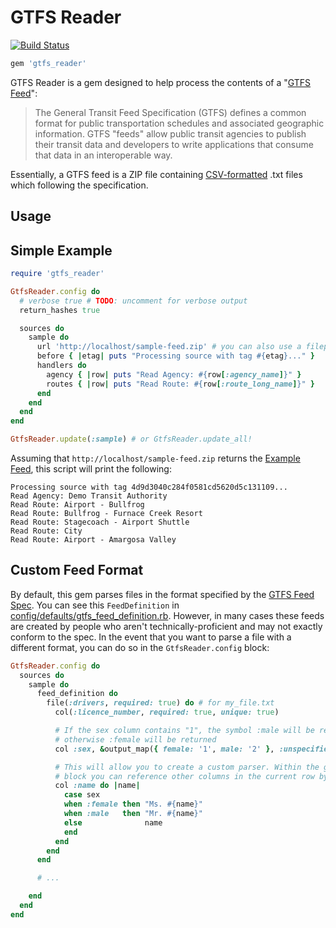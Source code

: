 # GTFS Reader

[![Build Status](https://travis-ci.org/sangster/gtfs_reader.svg?branch=master)](https://travis-ci.org/sangster/gtfs_reader)

```ruby
gem 'gtfs_reader'
```

GTFS Reader is a gem designed to help process the contents of a "[GTFS
Feed](https://developers.google.com/transit/gtfs)":

> The General Transit Feed Specification (GTFS) defines a common format for
> public transportation schedules and associated geographic information. GTFS
> "feeds" allow public transit agencies to publish their transit data and
> developers to write applications that consume that data in an interoperable
> way.

Essentially, a GTFS feed is a ZIP file containing
[CSV-formatted](https://en.wikipedia.org/wiki/Comma-separated_values) .txt
files which following the specification.

## Usage

## Simple Example

```ruby
require 'gtfs_reader'

GtfsReader.config do
  # verbose true # TODO: uncomment for verbose output
  return_hashes true

  sources do
    sample do
      url 'http://localhost/sample-feed.zip' # you can also use a filepath here
      before { |etag| puts "Processing source with tag #{etag}..." }
      handlers do
        agency { |row| puts "Read Agency: #{row[:agency_name]}" }
        routes { |row| puts "Read Route: #{row[:route_long_name]}" }
      end
    end
  end
end

GtfsReader.update(:sample) # or GtfsReader.update_all!
```

Assuming that `http://localhost/sample-feed.zip` returns the
[Example Feed](https://developers.google.com/transit/gtfs/examples/gtfs-feed),
this script will print the following:

```
Processing source with tag 4d9d3040c284f0581cd5620d5c131109...
Read Agency: Demo Transit Authority
Read Route: Airport - Bullfrog
Read Route: Bullfrog - Furnace Creek Resort
Read Route: Stagecoach - Airport Shuttle
Read Route: City
Read Route: Airport - Amargosa Valley
```

## Custom Feed Format

By default, this gem parses files in the format specified by the [GTFS Feed
Spec](https://developers.google.com/transit/gtfs/reference). You can see this
`FeedDefinition` in [config/defaults/gtfs_feed_definition.rb](https://github.com/sangster/gtfs_reader/blob/develop/lib/gtfs_reader/config/defaults/gtfs_feed_definition.rb).
However, in many cases these feeds are created by people who aren't
technically-proficient and may not exactly conform to the spec. In the event
that you want to parse a file with a different format, you can do so in the
`GtfsReader.config` block:

```ruby
GtfsReader.config do
  sources do
    sample do
      feed_definition do
        file(:drivers, required: true) do # for my_file.txt
          col(:licence_number, required: true, unique: true)

          # If the sex column contains "1", the symbol :male will be returned,
          # otherwise :female will be returned
          col :sex, &output_map({ female: '1', male: '2' }, :unspecified)

          # This will allow you to create a custom parser. Within the given
          # block you can reference other columns in the current row by name.
          col :name do |name|
            case sex
            when :female then "Ms. #{name}"
            when :male   then "Mr. #{name}"
            else              name
            end
          end
        end
      end

      # ...

    end
  end
end
```
